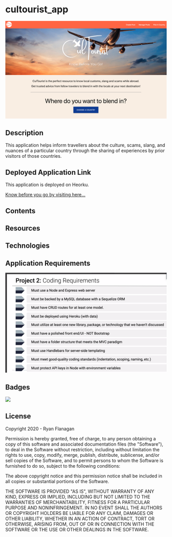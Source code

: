 # cultourist_app

![](./public/assets/images/cultourist-main.png)

## Description
This application helps inform travellers about the culture, scams, slang, and nuances of a particular country through the sharing of experiences by prior visitors of those countries.

## Deployed Application Link
This application is deployed on Heorku.

[Know before you go by visiting here...](https://cultourist.herokuapp.com/)

## Contents


## Resources


## Technologies


## Application Requirements

![](./public/assets/images/project2-reqs.png)

## Badges
![](https://img.shields.io/badge/RFlanagan82-Do%20it%20for%20the%20users-green)

## License

Copyright 2020 - Ryan Flanagan

Permission is hereby granted, free of charge, to any person obtaining a copy of this software and associated documentation files (the "Software"), to deal in the Software without restriction, including without limitation the rights to use, copy, modify, merge, publish, distribute, sublicense, and/or sell copies of the Software, and to permit persons to whom the Software is furnished to do so, subject to the following conditions:

The above copyright notice and this permission notice shall be included in all copies or substantial portions of the Software.

THE SOFTWARE IS PROVIDED "AS IS", WITHOUT WARRANTY OF ANY KIND, EXPRESS OR IMPLIED, INCLUDING BUT NOT LIMITED TO THE WARRANTIES OF MERCHANTABILITY, FITNESS FOR A PARTICULAR PURPOSE AND NONINFRINGEMENT. IN NO EVENT SHALL THE AUTHORS OR COPYRIGHT HOLDERS BE LIABLE FOR ANY CLAIM, DAMAGES OR OTHER LIABILITY, WHETHER IN AN ACTION OF CONTRACT, TORT OR OTHERWISE, ARISING FROM, OUT OF OR IN CONNECTION WITH THE SOFTWARE OR THE USE OR OTHER DEALINGS IN THE SOFTWARE.

